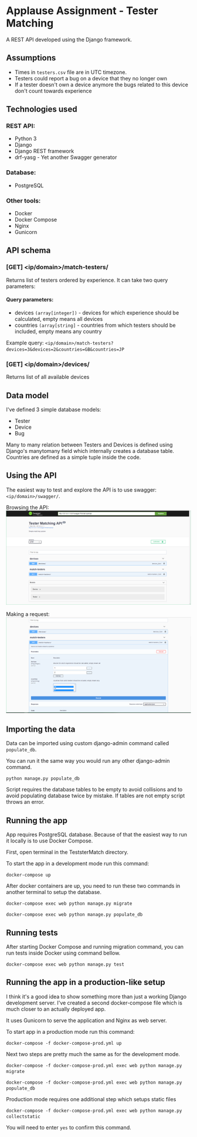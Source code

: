 # Applause Assignment - Tester Matching
A REST API developed using the Django framework.
## Assumptions
- Times in `testers.csv` file are in UTC timezone.
- Testers could report a bug on a device that they no longer own
- If a tester doesn't own a device anymore the bugs related to this device don't count towards experience
## Technologies used

### REST API:
- Python 3
- Django 
- Django REST framework
- drf-yasg - Yet another Swagger generator
### Database:
- PostgreSQL
### Other tools:
- Docker
- Docker Compose
- Nginx
- Gunicorn
## API schema
### [GET] <ip/domain>/match-testers/
Returns list of testers ordered by experience. It can take two query parameters:

#### Query parameters:
- devices `(array[integer])` - devices for which experience should be calculated, empty means all devices
- countries `(array[string]` - countries from which testers should be included, empty means any country

Example query: `<ip/domain>/match-testers?devices=3&devices=2&countries=GB&countries=JP`

### [GET] <ip/domain>/devices/
Returns list of all available devices

## Data model
I've defined 3 simple database models:
- Tester
- Device
- Bug

Many to many relation between Testers and Devices is defined using Django's manytomany field which internally creates a database table. Countries are defined as a simple tuple inside the code. 
## Using the API
The easiest way to test and explore the API is to use swagger: `<ip/domain>/swagger/`.

Browsing the API:
![alt text](DocumentationImages/swagger1.PNG?raw=true "Swagger - Browsing the API")

Making a request:
![alt text](DocumentationImages/swagger2.PNG?raw=true "Swagger - Making a request")
## Importing the data
Data can be imported using custom django-admin command called `populate_db`. 

You can run it the same way you would run any other django-admin command.
```shell
python manage.py populate_db
```
Script requires the database tables to be empty to avoid collisions and to avoid populating database twice by mistake.  If tables are not empty script throws an error.
## Running the app
App requires PostgreSQL database. Because of that the easiest way to run it locally is to use Docker Compose. 

First, open terminal in the TeststerMatch directory. 

To start the app in a development mode run this command:
```shell
docker-compose up
```
After docker containers are up, you need to run these two commands in another terminal to setup the database.
```shell
docker-compose exec web python manage.py migrate
```
```shell
docker-compose exec web python manage.py populate_db
```
## Running tests
After starting Docker Compose and running migration command, you can run tests inside Docker using command bellow.
```shell
docker-compose exec web python manage.py test
```
## Running the app in a production-like setup
I think it's a good idea to show something more than just a working Django development server. I've created a second docker-compose file which is much closer to an actually deployed app.

It uses Gunicorn to serve the application and Nginx as web server.

To start app in a production mode run this command:
```shell
docker-compose -f docker-compose-prod.yml up
```
Next two steps are pretty much the same as for the development mode.
```shell
docker-compose -f docker-compose-prod.yml exec web python manage.py migrate
```
```shell
docker-compose -f docker-compose-prod.yml exec web python manage.py populate_db
```
Production mode requires one additional step which setups static files
```shell
docker-compose -f docker-compose-prod.yml exec web python manage.py collectstatic
```
You will need to enter `yes` to confirm this command.
